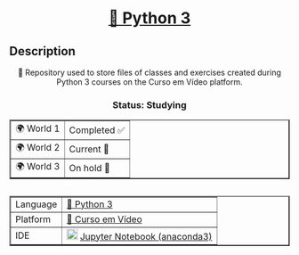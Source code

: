 <h1 align="center">
  <a href="https://www.python.org">🐍 Python 3</a>
</h1>

## Description
<p align="center">📁 Repository used to store files of classes and exercises created during Python 3 courses on the Curso em Vídeo platform.</p>

<h3 align="center"> Status: Studying </h3>

<table align="center" border="2">
  <tr>
    <td>🌍 World 1</td>
    <td>Completed ✅</td>
  </tr>
  <tr>
    <td>🌍 World 2</td>
    <td>Current 📖</td>
  </tr>
  <tr>
    <td>🌍 World 3</td>
    <td>On hold 👀</td>
  </tr>
</table>

##
<table align="center" border="2">
    <tr>
        <td>Language</td>
        <td><a href="https://www.python.org">🐍 Python 3</a></td>
    </tr>
    <tr>
        <td>Platform</td>
        <td><a href="https://www.cursoemvideo.com">🎦 Curso em Vídeo</a></td>
    </tr>
    <tr>
        <td>IDE</td>
      <td> <img height=20 width=20 src="https://cdn.jsdelivr.net/gh/devicons/devicon/icons/jupyter/jupyter-original-wordmark.svg" /> <a href="https://jupyter.org">Jupyter Notebook (anaconda3) </a></td>           
    </tr>
</table>
